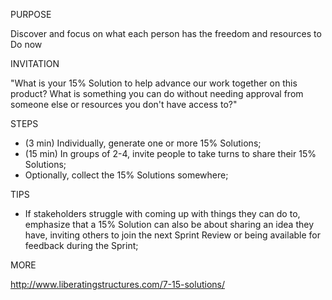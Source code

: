 PURPOSE

Discover and focus on what each person has the freedom and resources to Do now

INVITATION

"What is your 15% Solution to help advance our work together on this product? What is something you can do without needing approval from someone else or resources you don't have access to?"

STEPS

- (3 min) Individually, generate one or more 15% Solutions;
- (15 min) In groups of 2-4, invite people to take turns to share their 15% Solutions;
- Optionally, collect the 15% Solutions somewhere;

TIPS

- If stakeholders struggle with coming up with things they can do to, emphasize that a 15% Solution can also be about sharing an idea they have, inviting others to join the next Sprint Review or being available for feedback during the Sprint;

MORE

http://www.liberatingstructures.com/7-15-solutions/